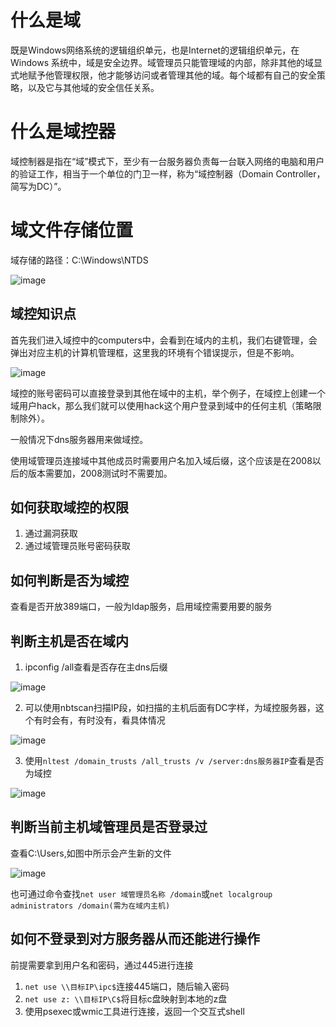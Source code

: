 # 什么是域
既是Windows网络系统的逻辑组织单元，也是Internet的逻辑组织单元，在Windows 系统中，域是安全边界。域管理员只能管理域的内部，除非其他的域显式地赋予他管理权限，他才能够访问或者管理其他的域。每个域都有自己的安全策略，以及它与其他域的安全信任关系。

# 什么是域控器
域控制器是指在“域”模式下，至少有一台服务器负责每一台联入网络的电脑和用户的验证工作，相当于一个单位的门卫一样，称为“域控制器（Domain Controller，简写为DC）”。
# 域文件存储位置
域存储的路径：C:\Windows\NTDS

![image](https://user-images.githubusercontent.com/71583369/147356702-6cce9818-dc8a-4890-a747-df39c032e4e8.png)

## 域控知识点
首先我们进入域控中的computers中，会看到在域内的主机，我们右键管理，会弹出对应主机的计算机管理框，这里我的环境有个错误提示，但是不影响。

![image](https://user-images.githubusercontent.com/71583369/147357393-2e55a664-6ea1-4d5b-994b-28c671172abc.png)

域控的账号密码可以直接登录到其他在域中的主机，举个例子，在域控上创建一个域用户hack，那么我们就可以使用hack这个用户登录到域中的任何主机（策略限制除外）。

一般情况下dns服务器用来做域控。

使用域管理员连接域中其他成员时需要用户名加入域后缀，这个应该是在2008以后的版本需要加，2008测试时不需要加。


## 如何获取域控的权限
1. 通过漏洞获取
2. 通过域管理员账号密码获取

## 如何判断是否为域控
 查看是否开放389端口，一般为ldap服务，启用域控需要用要的服务
## 判断主机是否在域内
1. ipconfig /all查看是否存在主dns后缀

![image](https://user-images.githubusercontent.com/71583369/147358499-73b1d11a-ca16-4aad-9a5e-b23ae7b7e927.png)

2. 可以使用nbtscan扫描IP段，如扫描的主机后面有DC字样，为域控服务器，这个有时会有，有时没有，看具体情况

![image](https://user-images.githubusercontent.com/71583369/147359212-81b94813-c46e-453a-836f-4a32145efcdb.png)

3. 使用`nltest /domain_trusts /all_trusts /v /server:dns服务器IP`查看是否为域控

![image](https://user-images.githubusercontent.com/71583369/147382207-c5cf4a49-e997-4852-9a8b-f2326f6207e6.png)

## 判断当前主机域管理员是否登录过
查看C:\Users,如图中所示会产生新的文件

![image](https://user-images.githubusercontent.com/71583369/147382640-a6bf33d9-e4b0-49a3-a308-5b204a23caa4.png)

也可通过命令查找`net user 域管理员名称 /domain`或`net localgroup administrators /domain(需为在域内主机)` 

## 如何不登录到对方服务器从而还能进行操作
前提需要拿到用户名和密码，通过445进行连接

1. `net use \\目标IP\ipc$`连接445端口，随后输入密码
2. `net use z: \\目标IP\C$`将目标c盘映射到本地的z盘
3. 使用psexec或wmic工具进行连接，返回一个交互式shell

